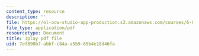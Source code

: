 ```yaml
---
content_type: resource
description: ''
file: https://ol-ocw-studio-app-production.s3.amazonaws.com/courses/6-006-introduction-to-algorithms-fall-2011/7ef890b7abbfc84aa5b965b4e18d46fa_hkAONP0aC9w.pdf
file_type: application/pdf
resourcetype: Document
title: 3play pdf file
uid: 7ef890b7-abbf-c84a-a5b9-65b4e18d46fa
---
```

